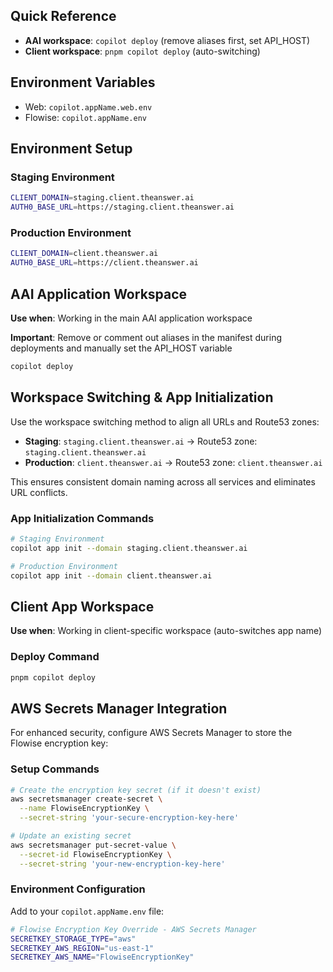 ## Quick Reference

-   **AAI workspace**: `copilot deploy` (remove aliases first, set API_HOST)
-   **Client workspace**: `pnpm copilot deploy` (auto-switching)

## Environment Variables

-   Web: `copilot.appName.web.env`
-   Flowise: `copilot.appName.env`

## Environment Setup

### Staging Environment

```bash
CLIENT_DOMAIN=staging.client.theanswer.ai
AUTH0_BASE_URL=https://staging.client.theanswer.ai
```

### Production Environment

```bash
CLIENT_DOMAIN=client.theanswer.ai
AUTH0_BASE_URL=https://client.theanswer.ai
```

## AAI Application Workspace

**Use when**: Working in the main AAI application workspace

**Important**: Remove or comment out aliases in the manifest during deployments and manually set the API_HOST variable

```bash
copilot deploy
```

## Workspace Switching & App Initialization

Use the workspace switching method to align all URLs and Route53 zones:

-   **Staging**: `staging.client.theanswer.ai` → Route53 zone: `staging.client.theanswer.ai`
-   **Production**: `client.theanswer.ai` → Route53 zone: `client.theanswer.ai`

This ensures consistent domain naming across all services and eliminates URL conflicts.

### App Initialization Commands

```bash
# Staging Environment
copilot app init --domain staging.client.theanswer.ai

# Production Environment
copilot app init --domain client.theanswer.ai
```

## Client App Workspace

**Use when**: Working in client-specific workspace (auto-switches app name)

### Deploy Command

```bash
pnpm copilot deploy
```

## AWS Secrets Manager Integration

For enhanced security, configure AWS Secrets Manager to store the Flowise encryption key:

### Setup Commands

```bash
# Create the encryption key secret (if it doesn't exist)
aws secretsmanager create-secret \
  --name FlowiseEncryptionKey \
  --secret-string 'your-secure-encryption-key-here'

# Update an existing secret
aws secretsmanager put-secret-value \
  --secret-id FlowiseEncryptionKey \
  --secret-string 'your-new-encryption-key-here'
```

### Environment Configuration

Add to your `copilot.appName.env` file:

```bash
# Flowise Encryption Key Override - AWS Secrets Manager
SECRETKEY_STORAGE_TYPE="aws"
SECRETKEY_AWS_REGION="us-east-1"
SECRETKEY_AWS_NAME="FlowiseEncryptionKey"
```
